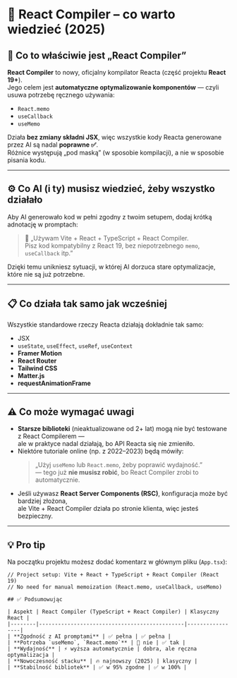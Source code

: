 # 🧠 React Compiler – co warto wiedzieć (2025)

## 🧩 Co to właściwie jest „React Compiler”

**React Compiler** to nowy, oficjalny kompilator Reacta (część projektu **React 19+**).  
Jego celem jest **automatyczne optymalizowanie komponentów** — czyli usuwa potrzebę ręcznego używania:

- `React.memo`
- `useCallback`
- `useMemo`

Działa **bez zmiany składni JSX**, więc wszystkie kody Reacta generowane przez AI są nadal **poprawne ✅**.  
Różnice występują „pod maską” (w sposobie kompilacji), a nie w sposobie pisania kodu.

---

## ⚙️ Co AI (i ty) musisz wiedzieć, żeby wszystko działało

Aby AI generowało kod w pełni zgodny z twoim setupem, dodaj krótką adnotację w promptach:

> 💬 „Używam Vite + React + TypeScript + React Compiler.  
> Pisz kod kompatybilny z React 19, bez niepotrzebnego `memo`, `useCallback` itp.”

Dzięki temu unikniesz sytuacji, w której AI dorzuca stare optymalizacje, które nie są już potrzebne.

---

## 📋 Co działa tak samo jak wcześniej

Wszystkie standardowe rzeczy Reacta działają dokładnie tak samo:

- JSX  
- `useState`, `useEffect`, `useRef`, `useContext`  
- **Framer Motion**  
- **React Router**  
- **Tailwind CSS**  
- **Matter.js**  
- **requestAnimationFrame**

---

## ⚠️ Co może wymagać uwagi

- **Starsze biblioteki** (nieaktualizowane od 2+ lat) mogą nie być testowane z React Compilerem —  
  ale w praktyce nadal działają, bo API Reacta się nie zmieniło.  
- Niektóre tutoriale online (np. z 2022–2023) będą mówiły:  
  > „Użyj `useMemo` lub `React.memo`, żeby poprawić wydajność.”  
  — tego już **nie musisz robić**, bo React Compiler zrobi to automatycznie.  
- Jeśli używasz **React Server Components (RSC)**, konfiguracja może być bardziej złożona,  
  ale Vite + React Compiler działa po stronie klienta, więc jesteś bezpieczny.

---

## 💡 Pro tip

Na początku projektu możesz dodać komentarz w głównym pliku (`App.tsx`):

```tsx
// Project setup: Vite + React + TypeScript + React Compiler (React 19)
// No need for manual memoization (React.memo, useCallback, useMemo)

## ✅ Podsumowując

| Aspekt | React Compiler (TypeScript + React Compiler) | Klasyczny React |
|--------|----------------------------------------------|-----------------|
| **Zgodność z AI promptami** | ✅ pełna | ✅ pełna |
| **Potrzeba `useMemo`, `React.memo`** | 🚫 nie | ✅ tak |
| **Wydajność** | ⚡ wyższa automatycznie | dobra, ale ręczna optymalizacja |
| **Nowoczesność stacku** | 🔥 najnowszy (2025) | klasyczny |
| **Stabilność bibliotek** | ✅ w 95% zgodne | ✅ w 100% |
